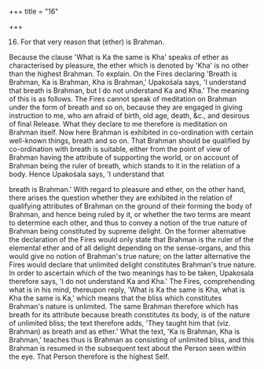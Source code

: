 +++
title = "16"

+++


16. For that very reason that (ether) is Brahman.

Because the clause 'What is Ka the same is Kha' speaks of ether as characterised by pleasure, the ether which is denoted by 'Kha' is no other than the highest Brahman. To explain. On the Fires declaring 'Breath is Brahman, Ka is Brahman, Kha is Brahman,' Upakośala says, 'I understand that breath is Brahman, but I do not understand Ka and Kha.' The meaning of this is as follows. The Fires cannot speak of meditation on Brahman under the form of breath and so on, because they are engaged in giving instruction to me, who am afraid of birth, old age, death, &c., and desirous of final Release. What they declare to me therefore is meditation on Brahman itself. Now here Brahman is exhibited in co-ordination with certain well-known things, breath and so on. That Brahman should be qualified by co-ordination with breath is suitable, either from the point of view of Brahman having the attribute of supporting the world, or on account of Brahman being the ruler of breath, which stands to it in the relation of a body. Hence Upakośala says, 'I understand that

breath is Brahman.' With regard to pleasure and ether, on the other hand, there arises the question whether they are exhibited in the relation of qualifying attributes of Brahman on the ground of their forming the body of Brahman, and hence being ruled by it, or whether the two terms are meant to determine each other, and thus to convey a notion of the true nature of Brahman being constituted by supreme delight. On the former alternative the declaration of the Fires would only state that Brahman is the ruler of the elemental ether and of all delight depending on the sense-organs, and this would give no notion of Brahman's true nature; on the latter alternative the Fires would declare that unlimited delight constitutes Brahman's true nature. In order to ascertain which of the two meanings has to be taken, Upakosala therefore says, 'I do not understand Ka and Kha.' The Fires, comprehending what is in his mind, thereupon reply, 'What is Ka the same is Kha, what is Kha the same is Ka,' which means that the bliss which constitutes Brahman's nature is unlimited. The same Brahman therefore which has breath for its attribute because breath constitutes its body, is of the nature of unlimited bliss; the text therefore adds, 'They taught him that (viz. Brahman) as breath and as ether.' What the text, 'Ka is Brahman, Kha is Brahman,' teaches thus is Brahman as consisting of unlimited bliss, and this Brahman is resumed in the subsequent text about the Person seen within the eye. That Person therefore is the highest Self.

